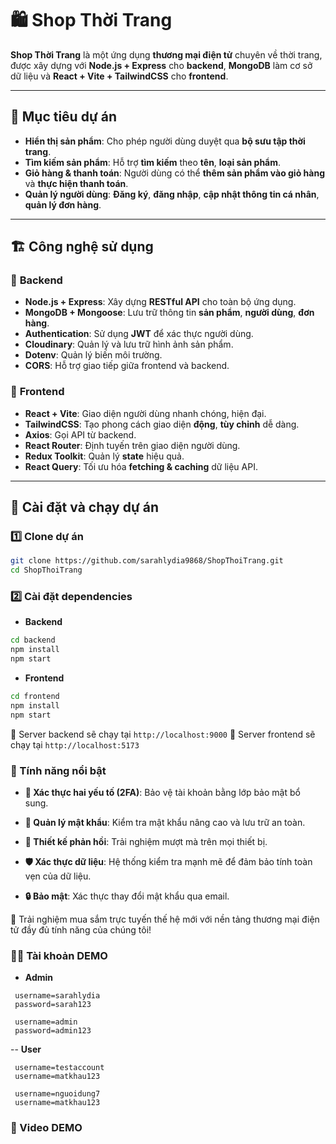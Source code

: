 # 🛍️ Shop Thời Trang

**Shop Thời Trang** là một ứng dụng **thương mại điện tử** chuyên về thời trang, được xây dựng với **Node.js + Express** cho **backend**, **MongoDB** làm cơ sở dữ liệu và **React + Vite + TailwindCSS** cho **frontend**. 

---

## 🎯 Mục tiêu dự án

- **Hiển thị sản phẩm**: Cho phép người dùng duyệt qua **bộ sưu tập thời trang**.
- **Tìm kiếm sản phẩm**: Hỗ trợ **tìm kiếm** theo **tên**, **loại sản phẩm**.
- **Giỏ hàng & thanh toán**: Người dùng có thể **thêm sản phẩm vào giỏ hàng** và **thực hiện thanh toán**.
- **Quản lý người dùng**: **Đăng ký**, **đăng nhập**, **cập nhật thông tin cá nhân**, **quản lý đơn hàng**.

---

## 🏗️ Công nghệ sử dụng

### 📡 **Backend**
- **Node.js + Express**: Xây dựng **RESTful API** cho toàn bộ ứng dụng.
- **MongoDB + Mongoose**: Lưu trữ thông tin **sản phẩm**, **người dùng**, **đơn hàng**.
- **Authentication**: Sử dụng **JWT** để xác thực người dùng.
- **Cloudinary**: Quản lý và lưu trữ hình ảnh sản phẩm.
- **Dotenv**: Quản lý biến môi trường.
- **CORS**: Hỗ trợ giao tiếp giữa frontend và backend.

### 🎨 **Frontend**
- **React + Vite**: Giao diện người dùng nhanh chóng, hiện đại.
- **TailwindCSS**: Tạo phong cách giao diện **động**, **tùy chỉnh** dễ dàng.
- **Axios**: Gọi API từ backend.
- **React Router**: Định tuyến trên giao diện người dùng.
- **Redux Toolkit**: Quản lý **state** hiệu quả.
- **React Query**: Tối ưu hóa **fetching & caching** dữ liệu API.

---
## 🚀 **Cài đặt và chạy dự án**

### **1️⃣ Clone dự án**
```bash
git clone https://github.com/sarahlydia9868/ShopThoiTrang.git
cd ShopThoiTrang
```

### **2️⃣ Cài đặt dependencies**
- **Backend**

```bash
cd backend
npm install
npm start
```

- **Frontend**

```bash
cd frontend
npm install
npm start
```
📌 Server backend sẽ chạy tại `http://localhost:9000` 📌 Server frontend sẽ chạy tại `http://localhost:5173`

### 🚀 Tính năng nổi bật
- **🔐 Xác thực hai yếu tố (2FA)**: Bảo vệ tài khoản bằng lớp bảo mật bổ sung.

- **🔑 Quản lý mật khẩu**: Kiểm tra mật khẩu nâng cao và lưu trữ an toàn.

- **📱 Thiết kế phản hồi**: Trải nghiệm mượt mà trên mọi thiết bị.

- **🛡️ Xác thực dữ liệu**: Hệ thống kiểm tra mạnh mẽ để đảm bảo tính toàn vẹn của dữ liệu.

- **🔒 Bảo mật**: Xác thực thay đổi mật khẩu qua email.

🌟 Trải nghiệm mua sắm trực tuyến thế hệ mới với nền tảng thương mại điện tử đầy đủ tính năng của chúng tôi!

### 🧑‍💻 Tài khoản DEMO
- **Admin**
```
 username=sarahlydia
 password=sarah123
```
```
 username=admin
 password=admin123
```
-- **User**
```
 username=testaccount
 username=matkhau123
```

```
 username=nguoidung7
 username=matkhau123
```

### 🎥 Video DEMO

